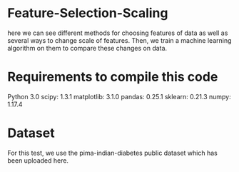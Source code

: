 # Feature-Selection-Scaling

here we can see different methods for choosing features of data as well as several ways to change scale of features. Then, we train a machine learning algorithm on them to compare these changes on data.

# Requirements to compile this code

Python 3.0
scipy: 1.3.1
matplotlib: 3.1.0
pandas: 0.25.1
sklearn: 0.21.3
numpy: 1.17.4

# Dataset
For this test, we use the pima-indian-diabetes public dataset which has been uploaded here.
